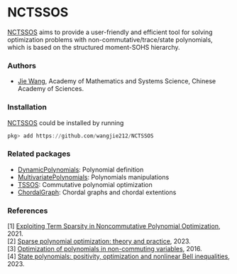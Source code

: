 # NCTSSOS

[NCTSSOS](https://github.com/wangjie212/NCTSSOS) aims to provide a user-friendly and efficient tool for solving optimization problems with non-commutative/trace/state polynomials, which is based on the structured moment-SOHS hierarchy.

### Authors

- [Jie Wang](https://wangjie212.github.io/jiewang), Academy of Mathematics and Systems Science, Chinese Academy of Sciences.

### Installation

[NCTSSOS](https://github.com/wangjie212/NCTSSOS) could be installed by running

```julia
pkg> add https://github.com/wangjie212/NCTSSOS
```

### Related packages

- [DynamicPolynomials](https://github.com/JuliaAlgebra/DynamicPolynomials.jl): Polynomial definition
- [MultivariatePolynomials](https://github.com/JuliaAlgebra/MultivariatePolynomials.jl): Polynomials manipulations
- [TSSOS](https://github.com/wangjie212/TSSOS): Commutative polynomial optimization
- [ChordalGraph](https://github.com/wangjie212/ChordalGraph): Chordal graphs and chordal extentions

### References

[1] [Exploiting Term Sparsity in Noncommutative Polynomial Optimization](https://arxiv.org/abs/2010.06956), 2021.  
[2] [Sparse polynomial optimization: theory and practice](https://arxiv.org/abs/2208.11158), 2023.  
[3] [Optimization of polynomials in non-commuting variables](https://link.springer.com/content/pdf/10.1007/978-3-319-33338-0.pdf), 2016.  
[4] [State polynomials: positivity, optimization and nonlinear Bell inequalities](https://arxiv.org/abs/2301.12513), 2023. 
